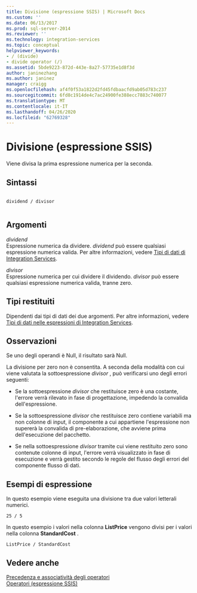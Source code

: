 ```yaml
---
title: Divisione (espressione SSIS) | Microsoft Docs
ms.custom: ''
ms.date: 06/13/2017
ms.prod: sql-server-2014
ms.reviewer: ''
ms.technology: integration-services
ms.topic: conceptual
helpviewer_keywords:
- / (divide)
- divide operator (/)
ms.assetid: 5bde9223-872d-443e-8a27-57735e1d8f3d
author: janinezhang
ms.author: janinez
manager: craigg
ms.openlocfilehash: af4f0f53a1822d2fd45fdbaacfd9ab05d783c237
ms.sourcegitcommit: 6fd8c1914de4c7ac24900fe388ecc7883c740077
ms.translationtype: MT
ms.contentlocale: it-IT
ms.lasthandoff: 04/26/2020
ms.locfileid: "62769328"
---
```

# <a name="divide-ssis-expression"></a>Divisione (espressione SSIS)
  Viene divisa la prima espressione numerica per la seconda.  
  
## <a name="syntax"></a>Sintassi  
  
```  
  
dividend / divisor  
  
```  
  
## <a name="arguments"></a>Argomenti  
 *dividend*  
 Espressione numerica da dividere. *dividend* può essere qualsiasi espressione numerica valida. Per altre informazioni, vedere [Tipi di dati di Integration Services](../data-flow/integration-services-data-types.md).  
  
 *divisor*  
 Espressione numerica per cui dividere il dividendo. *divisor* può essere qualsiasi espressione numerica valida, tranne zero.  
  
## <a name="result-types"></a>Tipi restituiti  
 Dipendenti dai tipi di dati dei due argomenti. Per altre informazioni, vedere [Tipi di dati nelle espressioni di Integration Services](integration-services-data-types-in-expressions.md).  
  
## <a name="remarks"></a>Osservazioni  
 Se uno degli operandi è Null, il risultato sarà Null.  
  
 La divisione per zero non è consentita. A seconda della modalità con cui viene valutata la sottoespressione *divisor* , può verificarsi uno degli errori seguenti:  
  
-   Se la sottoespressione *divisor* che restituisce zero è una costante, l'errore verrà rilevato in fase di progettazione, impedendo la convalida dell'espressione.  
  
-   Se la sottoespressione *divisor* che restituisce zero contiene variabili ma non colonne di input, il componente a cui appartiene l'espressione non supererà la convalida di pre-elaborazione, che avviene prima dell'esecuzione del pacchetto.  
  
-   Se nella sottoespressione *divisor* tramite cui viene restituito zero sono contenute colonne di input, l'errore verrà visualizzato in fase di esecuzione e verrà gestito secondo le regole del flusso degli errori del componente flusso di dati.  
  
## <a name="expression-examples"></a>Esempi di espressione  
 In questo esempio viene eseguita una divisione tra due valori letterali numerici.  
  
```  
25 / 5  
```  
  
 In questo esempio i valori nella colonna **ListPrice** vengono divisi per i valori nella colonna **StandardCost** .  
  
```  
ListPrice / StandardCost  
```  
  
## <a name="see-also"></a>Vedere anche  
 [Precedenza e associatività degli operatori](operator-precedence-and-associativity.md)   
 [Operatori &#40;espressione SSIS&#41;](operators-ssis-expression.md)  
  
  
